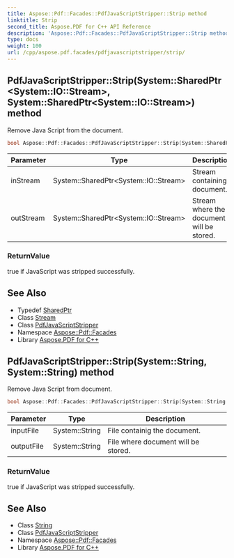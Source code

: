 ```yaml
---
title: Aspose::Pdf::Facades::PdfJavaScriptStripper::Strip method
linktitle: Strip
second_title: Aspose.PDF for C++ API Reference
description: 'Aspose::Pdf::Facades::PdfJavaScriptStripper::Strip method. Remove Java Script from the document in C++.'
type: docs
weight: 100
url: /cpp/aspose.pdf.facades/pdfjavascriptstripper/strip/
---
```

## PdfJavaScriptStripper::Strip(System::SharedPtr\<System::IO::Stream\>, System::SharedPtr\<System::IO::Stream\>) method


Remove Java Script from the document.

```cpp
bool Aspose::Pdf::Facades::PdfJavaScriptStripper::Strip(System::SharedPtr<System::IO::Stream> inStream, System::SharedPtr<System::IO::Stream> outStream)
```


| Parameter | Type | Description |
| --- | --- | --- |
| inStream | System::SharedPtr\<System::IO::Stream\> | Stream containing document. |
| outStream | System::SharedPtr\<System::IO::Stream\> | Stream where the document will be stored. |

### ReturnValue

true if JavaScript was stripped successfully.

## See Also

* Typedef [SharedPtr](../../../system/sharedptr/)
* Class [Stream](../../../system.io/stream/)
* Class [PdfJavaScriptStripper](../)
* Namespace [Aspose::Pdf::Facades](../../)
* Library [Aspose.PDF for C++](../../../)
## PdfJavaScriptStripper::Strip(System::String, System::String) method


Remove Java Script from document.

```cpp
bool Aspose::Pdf::Facades::PdfJavaScriptStripper::Strip(System::String inputFile, System::String outputFile)
```


| Parameter | Type | Description |
| --- | --- | --- |
| inputFile | System::String | File containig the document. |
| outputFile | System::String | File where document will be stored. |

### ReturnValue

true if JavaScript was stripped successfully.

## See Also

* Class [String](../../../system/string/)
* Class [PdfJavaScriptStripper](../)
* Namespace [Aspose::Pdf::Facades](../../)
* Library [Aspose.PDF for C++](../../../)
